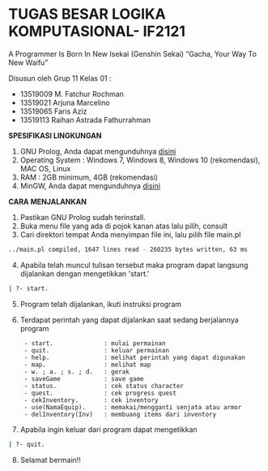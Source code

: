 # TUGAS BESAR LOGIKA KOMPUTASIONAL- IF2121
A Programmer Is Born In New Isekai (Genshin Sekai)
“Gacha, Your Way To New Waifu”

Disusun oleh Grup 11 Kelas 01 :
  - 13519009	M. Fatchur Rochman
  - 13519021  	Arjuna Marcelino
  - 13519065  	Faris Aziz
  - 13519113	Raihan Astrada Fathurrahman

**SPESIFIKASI LINGKUNGAN**
1. GNU Prolog, Anda dapat mengunduhnya [disini](http://www.gprolog.org/#download)
2. Operating System : Windows 7, Windows 8, Windows 10 (rekomendasi), MAC OS, Linux
3. RAM : 2GB minimum, 4GB (rekomendasi)
4. MinGW, Anda dapat mengunduhnya [disini](https://osdn.net/projects/mingw/releases/)


**CARA MENJALANKAN**
1. Pastikan GNU Prolog sudah terinstall.
2. Buka menu file yang ada di pojok kanan atas lalu pilih, consult
3. Cari direktori tempat Anda menyimpan file ini, lalu pilih file main.pl
 ```sh
../main.pl compiled, 1647 lines read - 260235 bytes written, 63 ms
```
4. Apabila telah muncul tulisan tersebut maka program dapat langsung dijalankan dengan mengetikkan 'start.'
```sh
| ?- start.
```
5. Program telah dijalankan, ikuti instruksi program
6. Terdapat perintah yang dapat dijalankan saat sedang berjalannya program

        - start.              : mulai permainan
        - quit.               : keluar permainan
        - help.               : melihat perintah yang dapat digunakan
        - map.                : melihat map
        - w. ; a. ; s. ; d.   : gerak
        - saveGame            : save game
      	- status.             : cek status character
        - quest.              : cek progress quest
        - cekInventory.       : cek inventory
      	- use(NamaEquip).     : memakai/mengganti senjata atau armor
        - delInventory(Inv)   : membuang items dari inventory
7. Apabila ingin keluar dari program dapat mengetikkan
```sh
| ?- quit.
```
8. Selamat bermain!!
